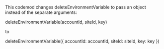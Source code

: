 This codemod changes deleteEnvironmentVariable to pass an object instead of the separate arguments:

deleteEnvironmentVariable(accountId, siteId, key)

to

deleteEnvironmentVariable({
accountId: accountId,
siteId: siteId,
key: key
})
